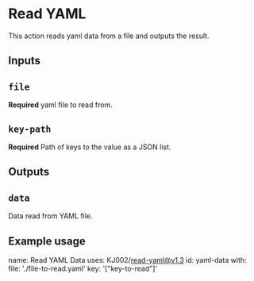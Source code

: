 # Read YAML

This action reads yaml data from a file and outputs the result.

## Inputs

## `file`

**Required** yaml file to read from.

## `key-path`

**Required** Path of keys to the value as a JSON list.

## Outputs

## `data`

Data read from YAML file.

## Example usage

name: Read YAML Data
uses: KJ002/read-yaml@v1.3
id: yaml-data
with:
  file: './file-to-read.yaml'
  key: '["key-to-read"]'
